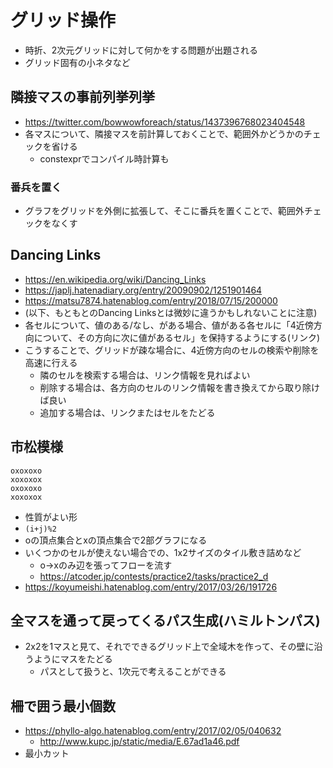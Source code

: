 # グリッド操作

- 時折、2次元グリッドに対して何かをする問題が出題される
- グリッド固有の小ネタなど

## 隣接マスの事前列挙列挙

- https://twitter.com/bowwowforeach/status/1437396768023404548
- 各マスについて、隣接マスを前計算しておくことで、範囲外かどうかのチェックを省ける
  - constexprでコンパイル時計算も

### 番兵を置く

- グラフをグリッドを外側に拡張して、そこに番兵を置くことで、範囲外チェックをなくす

## Dancing Links

- https://en.wikipedia.org/wiki/Dancing_Links
- https://japlj.hatenadiary.org/entry/20090902/1251901464
- https://matsu7874.hatenablog.com/entry/2018/07/15/200000
- (以下、もともとのDancing Linksとは微妙に違うかもしれないことに注意)
- 各セルについて、値のある/なし、がある場合、値がある各セルに「4近傍方向について、その方向に次に値があるセル」を保持するようにする(リンク)
- こうすることで、グリッドが疎な場合に、4近傍方向のセルの検索や削除を高速に行える
  - 隣のセルを検索する場合は、リンク情報を見ればよい
  - 削除する場合は、各方向のセルのリンク情報を書き換えてから取り除けば良い
  - 追加する場合は、リンクまたはセルをたどる


## 市松模様

```
oxoxoxo
xoxoxox
oxoxoxo
xoxoxox
```

- 性質がよい形
- `(i+j)%2`
- oの頂点集合とxの頂点集合で2部グラフになる
- いくつかのセルが使えない場合での、1x2サイズのタイル敷き詰めなど
  - o->xのみ辺を張ってフローを流す
  - https://atcoder.jp/contests/practice2/tasks/practice2_d
- https://koyumeishi.hatenablog.com/entry/2017/03/26/191726


## 全マスを通って戻ってくるパス生成(ハミルトンパス)

- 2x2を1マスと見て、それでできるグリッド上で全域木を作って、その壁に沿うようにマスをたどる
  - パスとして扱うと、1次元で考えることができる

## 柵で囲う最小個数

- https://phyllo-algo.hatenablog.com/entry/2017/02/05/040632
  - http://www.kupc.jp/static/media/E.67ad1a46.pdf
- 最小カット